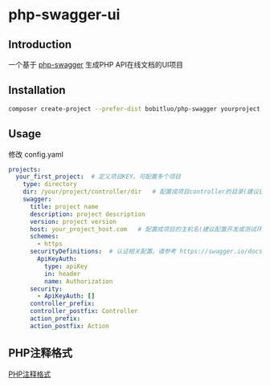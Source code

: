 php-swagger-ui
==============

Introduction
-----------
一个基于 [php-swagger](https://github.com/bobitluo/php-swagger) 生成PHP API在线文档的UI项目

Installation
------------

```bash
composer create-project --prefer-dist bobitluo/php-swagger yourproject
```

Usage
-----

修改 config.yaml

```yaml
projects:
  your_first_project:  # 定义项目KEY。可配置多个项目
    type: directory
    dir: /your/project/controller/dir   # 配置成项目controller的目录(建议部署在开发或测试环境)
    swagger:
      title: project name
      description: project description
      version: project version
      host: your_project_host.com   # 配置成项目的主机名(建议配置开发或测试环境的主机)
      schemes: 
        - https
      securityDefinitions:  # 认证相关配置。请参考 https://swagger.io/docs/specification/2-0/authentication/
        ApiKeyAuth:
          type: apiKey
          in: header
          name: Authorization
      security:
        - ApiKeyAuth: []
      controller_prefix: 
      controller_postfix: Controller
      action_prefix: 
      action_postfix: Action
```

PHP注释格式
---------

[PHP注释格式](https://github.com/bobitluo/php-swagger#php%E6%B3%A8%E9%87%8A%E6%A0%B7%E4%BE%8B)